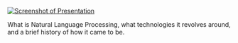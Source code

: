 

[![Screenshot of Presentation](https://github.com/user-attachments/assets/430384d5-4421-406e-8fdc-5750a6610c62)](https://www.slideshare.net/slideshow/embed_code/key/go6m8ppADdEMuq?hostedIn=slideshare&page=upload)

What is Natural Language Processing, what technologies it revolves around, and a brief history of how it came to be.
